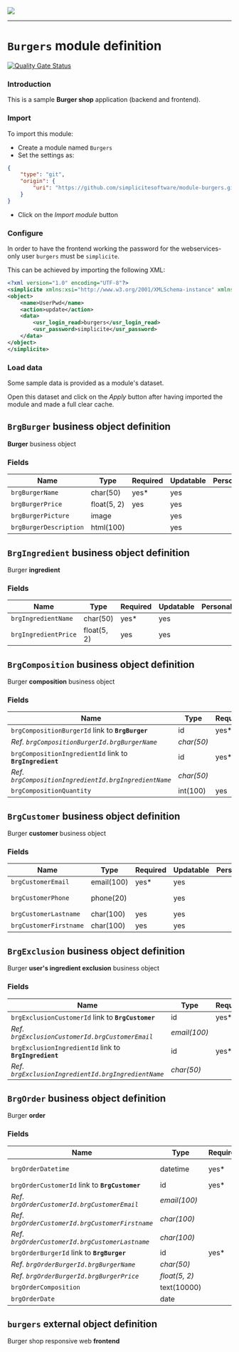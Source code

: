 <!--
 ___ _            _ _    _ _    __
/ __(_)_ __  _ __| (_)__(_) |_ /_/
\__ \ | '  \| '_ \ | / _| |  _/ -_)
|___/_|_|_|_| .__/_|_\__|_|\__\___|
            |_| 
-->
![](https://docs.simplicite.io//logos/logo250.png)
* * *

`Burgers` module definition
===========================

[![Quality Gate Status](https://sonarcloud.io/api/project_badges/measure?project=simplicite-modules-Burgers&metric=alert_status)](https://sonarcloud.io/dashboard?id=simplicite-modules-Burgers)

### Introduction

This is a sample **Burger shop** application (backend and frontend).

### Import

To import this module:

- Create a module named `Burgers`
- Set the settings as:

```json
{
	"type": "git",
	"origin": {
		"uri": "https://github.com/simplicitesoftware/module-burgers.git"
	}
}
```

- Click on the _Import module_ button

### Configure

In order to have the frontend working the password for the
webservices-only user `burgers` must be `simplicite`.

This can be achieved by importing the following XML:

```xml
<?xml version="1.0" encoding="UTF-8"?>
<simplicite xmlns:xsi="http://www.w3.org/2001/XMLSchema-instance" xmlns="http://www.simplicite.fr/base" xsi:schemaLocation="http://www.simplicite.fr/base https://www.simplicite.io/resources/schemas/base.xsd">
<object>
	<name>UserPwd</name>
	<action>update</action>
	<data>
		<usr_login_read>burgers</usr_login_read>
		<usr_password>simplicite</usr_password>
	</data>
</object>
</simplicite>
```

### Load data

Some sample data is provided as a module's dataset.

Open this dataset and click on the _Apply_ button after having imported the module and made a full clear cache.

`BrgBurger` business object definition
--------------------------------------

**Burger** business object

### Fields

| Name                                                         | Type                                     | Required | Updatable | Personal | Description                                                                      |
|--------------------------------------------------------------|------------------------------------------|----------|-----------|----------|----------------------------------------------------------------------------------|
| `brgBurgerName`                                              | char(50)                                 | yes*     | yes       |          | Name                                                                             |
| `brgBurgerPrice`                                             | float(5, 2)                              | yes      | yes       |          | Price                                                                            |
| `brgBurgerPicture`                                           | image                                    |          | yes       |          | Picture                                                                          |
| `brgBurgerDescription`                                       | html(100)                                |          | yes       |          | Description                                                                      |

`BrgIngredient` business object definition
------------------------------------------

Burger **ingredient**

### Fields

| Name                                                         | Type                                     | Required | Updatable | Personal | Description                                                                      |
|--------------------------------------------------------------|------------------------------------------|----------|-----------|----------|----------------------------------------------------------------------------------|
| `brgIngredientName`                                          | char(50)                                 | yes*     | yes       |          | Name                                                                             |
| `brgIngredientPrice`                                         | float(5, 2)                              | yes      | yes       |          | Price                                                                            |

`BrgComposition` business object definition
-------------------------------------------

Burger **composition** business object

### Fields

| Name                                                         | Type                                     | Required | Updatable | Personal | Description                                                                      |
|--------------------------------------------------------------|------------------------------------------|----------|-----------|----------|----------------------------------------------------------------------------------|
| `brgCompositionBurgerId` link to **`BrgBurger`**             | id                                       | yes*     | yes       |          | Burger                                                                           |
| _Ref. `brgCompositionBurgerId.brgBurgerName`_                | _char(50)_                               |          |           |          | _Name_                                                                           |
| `brgCompositionIngredientId` link to **`BrgIngredient`**     | id                                       | yes*     | yes       |          | Ingredient                                                                       |
| _Ref. `brgCompositionIngredientId.brgIngredientName`_        | _char(50)_                               |          |           |          | _Name_                                                                           |
| `brgCompositionQuantity`                                     | int(100)                                 | yes      | yes       |          | Quantity                                                                         |

`BrgCustomer` business object definition
----------------------------------------

Burger **customer** business object

### Fields

| Name                                                         | Type                                     | Required | Updatable | Personal | Description                                                                      |
|--------------------------------------------------------------|------------------------------------------|----------|-----------|----------|----------------------------------------------------------------------------------|
| `brgCustomerEmail`                                           | email(100)                               | yes*     | yes       |          | Email                                                                            |
| `brgCustomerPhone`                                           | phone(20)                                |          | yes       |          | Phone number                                                                     |
| `brgCustomerLastname`                                        | char(100)                                | yes      | yes       |          | Last name                                                                        |
| `brgCustomerFirstname`                                       | char(100)                                | yes      | yes       |          | First name                                                                       |

`BrgExclusion` business object definition
-----------------------------------------

Burger **user's ingredient exclusion** business object

### Fields

| Name                                                         | Type                                     | Required | Updatable | Personal | Description                                                                      |
|--------------------------------------------------------------|------------------------------------------|----------|-----------|----------|----------------------------------------------------------------------------------|
| `brgExclusionCustomerId` link to **`BrgCustomer`**           | id                                       | yes*     | yes       |          | Customer                                                                         |
| _Ref. `brgExclusionCustomerId.brgCustomerEmail`_             | _email(100)_                             |          |           |          | _Email_                                                                          |
| `brgExclusionIngredientId` link to **`BrgIngredient`**       | id                                       | yes*     | yes       |          | Ingredient                                                                       |
| _Ref. `brgExclusionIngredientId.brgIngredientName`_          | _char(50)_                               |          |           |          | _Name_                                                                           |

`BrgOrder` business object definition
-------------------------------------

Burger **order**

### Fields

| Name                                                         | Type                                     | Required | Updatable | Personal | Description                                                                      |
|--------------------------------------------------------------|------------------------------------------|----------|-----------|----------|----------------------------------------------------------------------------------|
| `brgOrderDatetime`                                           | datetime                                 | yes*     |           |          | Date and time                                                                    |
| `brgOrderCustomerId` link to **`BrgCustomer`**               | id                                       | yes*     | yes       |          | Customer                                                                         |
| _Ref. `brgOrderCustomerId.brgCustomerEmail`_                 | _email(100)_                             |          |           |          | _Email_                                                                          |
| _Ref. `brgOrderCustomerId.brgCustomerFirstname`_             | _char(100)_                              |          |           |          | _First name_                                                                     |
| _Ref. `brgOrderCustomerId.brgCustomerLastname`_              | _char(100)_                              |          |           |          | _Last name_                                                                      |
| `brgOrderBurgerId` link to **`BrgBurger`**                   | id                                       | yes*     | yes       |          | Burger                                                                           |
| _Ref. `brgOrderBurgerId.brgBurgerName`_                      | _char(50)_                               |          |           |          | _Name_                                                                           |
| _Ref. `brgOrderBurgerId.brgBurgerPrice`_                     | _float(5, 2)_                            |          |           |          | _Price_                                                                          |
| `brgOrderComposition`                                        | text(10000)                              |          |           |          | Composition                                                                      |
| `brgOrderDate`                                               | date                                     |          |           |          | Date                                                                             |

`burgers` external object definition
------------------------------------

Burger shop responsive web **frontend**


